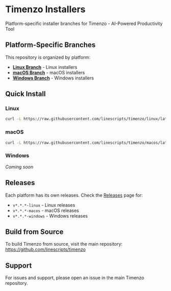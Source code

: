 # Timenzo Installers

Platform-specific installer branches for Timenzo - AI-Powered Productivity Tool

## Platform-Specific Branches

This repository is organized by platform:

- **[Linux Branch](../../tree/linux)** - Linux installers
- **[macOS Branch](../../tree/macos)** - macOS installers  
- **[Windows Branch](../../tree/windows)** - Windows installers

## Quick Install

### Linux
```bash
curl -L https://raw.githubusercontent.com/linescripts/timenzo/linux/latest-linux.sh | bash
```

### macOS
```bash
curl -L https://raw.githubusercontent.com/linescripts/timenzo/macos/latest-macos.sh | bash
```

### Windows
*Coming soon*

## Releases

Each platform has its own releases. Check the [Releases](../../releases) page for:
- `v*.*.*-linux` - Linux releases
- `v*.*.*-macos` - macOS releases
- `v*.*.*-windows` - Windows releases

## Build from Source

To build Timenzo from source, visit the main repository:
https://github.com/linescripts/timenzo

## Support

For issues and support, please open an issue in the main Timenzo repository.
